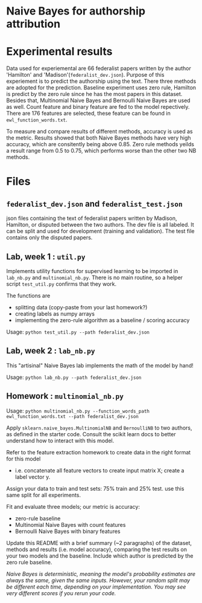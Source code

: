# Naive Bayes for authorship attribution

# Experimental results
Data used for experiemental are 66 federalist papers written by the author 'Hamilton' and 'Madison'(`federalist_dev.json`). Purpose of this experiement is to predict the authorship using the text. There three methods are adopted for the prediction. Baseline experiment uses zero rule, Hamilton is predict by the zero rule since he has the most papers in this dataset. Besides that, Multinomial Naive Bayes and Bernoulli Naive Bayes are used as well. Count feature and binary feature are fed to the model repectively. There are 176 features are selected, these feature can be found in `ewl_function_words.txt`.

To measure and compare results of different methods, accuracy is used as the metric. Results showed that both Naive Bayes methods have very high accuracy, which are consitently being above 0.85. Zero rule methods yeilds a result range from 0.5 to 0.75, which performs worse than the other two NB methods.

# Files

## `federalist_dev.json` and `federalist_test.json`

json files containing the text of federalist papers written by Madison, Hamilton, or disputed between the two authors.
The dev file is all labeled. It can be split and used for development (training and validation). 
The test file contains only the disputed papers.

## Lab, week 1 : `util.py`

Implements utility functions for supervised learning to be imported in `lab_nb.py` and `multinomial_nb.py`.
There is no main routine, so a helper script `test_util.py` confirms that they work.

The functions are 
* splitting data (copy-paste from your last homework?)
* creating labels as numpy arrays
* implementing the zero-rule algorithm as a baseline / scoring accuracy

Usage: `python test_util.py --path federalist_dev.json`

## Lab, week 2 : `lab_nb.py`

This "artisinal" Naive Bayes lab implements the math of the model by hand!

Usage: `python lab_nb.py --path federalist_dev.json`

## Homework : `multinomial_nb.py`

Usage: `python multinomial_nb.py --function_words_path ewl_function_words.txt --path federalist_dev.json`

Apply `sklearn.naive_bayes.MultinomialNB` and `BernoulliNB` to two authors, as defined in the starter code. 
Consult the scikit learn docs to better understand how to interact with this model.

Refer to the feature extraction homework to create data in the right format for this model 
- i.e. concatenate all feature vectors to create input matrix X; create a label vector y.

Assign your data to train and test sets: 75% train and 25% test. use this same split for all experiments.


Fit and evaluate three models; our metric is accuracy:
* zero-rule baseline
* Multinomial Naive Bayes with count features
* Bernoulli Naive Bayes with binary features

Update this README with a brief summary (~2 paragraphs) of the dataset, methods and results (i.e. model accuracy), 
comparing the test results on your two models and the baseline. 
Include which author is predicted by the zero rule baseline.

_Naive Bayes is *deterministic*, meaning the model's probability estimates are always the same, given the same inputs. 
However, your random split may be different each time, depending on your implementation. 
You may see very different scores if you rerun your code._

